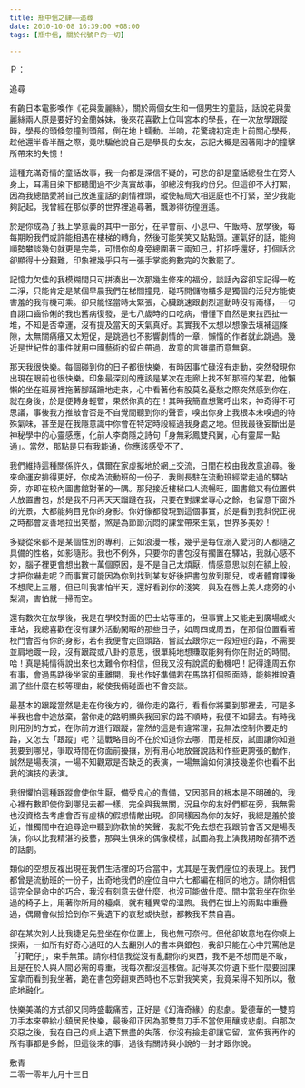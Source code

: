 ```yaml
---
title: 瓶中信之肆——追尋
date: 2010-10-08 16:39:00 +08:00
tags: [瓶中信, 關於代號Ｐ的一切]

---
```


Ｐ：  

追尋  
  
 有齣日本電影喚作《花與愛麗絲》，關於兩個女生和一個男生的童話，話說花與愛麗絲兩人原是要好的金蘭姊妹，後來花喜歡上位叫宮本的學長，在一次放學跟蹤時，學長的頭倏忽撞到頭部，倒在地上蠕動。半响，花驚魂初定走上前關心學長，趁他還半昏半醒之際，竟哄騙他說自己是學長的女友，忘記大概是因著剛才的撞擊所帶來的失憶！  
  
 這種充滿奇情的童話故事，我一向都是深信不疑的，可悲的卻是童話總發生在旁人身上，耳濡目染下都聽聞過不少真實故事，卻總沒有我的份兒。但這卻不大打緊，因為我總酷愛將自己放進童話的劇情裡頭，縱使結局大相逕庭也不打緊，至少我能夠記起，我曾經在那似夢的世界裡追尋著，飄渺得彷徨逍遙。  
  
 於是你成為了我上學意義的其中一部分，在早會前、小息中、午飯時、放學後，每每期盼我們或許能相遇在樓梯的轉角，然後可能笑笑又點點頭。運氣好的話，能夠順勢攀談幾句就更是完美，可惜你的身旁總圍著三兩知己，打招呼還好，打個話岔卻顯得十分艱難，印象裡幾乎只有一張手掌能夠數完的次數罷了。  
  
 記憶力欠佳的我模糊間只可拼湊出一次那幾生修來的福份，談話內容卻忘記得一乾二淨，只能肯定是某個早晨我們在梯間撞見，碰巧開儲物櫃多是獨個的活兒方能使害羞的我有機可乘。卻只能怪當時太緊張，心臟跳速跟劇烈運動時沒有兩樣，一句自詡口齒伶俐的我也舊病復發，是七八歲時的口吃病，懵懂下自然是東拉西扯一堆，不知是否幸運，沒有提及當天的天氣真好。其實我不太想以想像去填補這條隙，太無關痛癢又太短促，是跳過也不影響劇情的一章，懶惰的作者就此跳過。幾近是世紀性的事件就用中國藝術的留白帶過，故意的言雖盡而意無窮。  
  
 那天我很快樂。每個碰到你的日子都很快樂，有時因事忙碌沒有走動，突然發現你出現在眼前也很快樂。印象最深刻的應該是某次在走廊上找不知那班的某君，他懶懶的坐在班房裡拖著腳蹣跚地走來，心中看著他有股莫名憂愁之際突然感到你在，就在身後，於是便轉身輕瞥，果然你真的在！其時我簡直想驚呼出來，神奇得不可思議，事後我方推敲會否是不自覺間聽到你的聲音，嗅出你身上我根本未嗅過的特殊氣味，甚至是在我隱意識中你會在特定時段經過我身處之地。但我最後妄斷出是神秘學中的心靈感應，化前人李商隱之詩句「身無彩鳳雙飛翼，心有靈犀一點通」。當然，那點是只有我能通，你應該感受不了。  
  
 我們維持這種關係許久，偶爾在家虛擬地於網上交流，日間在校由我故意追尋。後來命運安排得更好，你成為流動班的一份子，我則長駐在流動班經常走過的驛站旁，亦即在校內圖書館對著的一隅。那兒接近樓梯口人流暢旺，圖書館又有位置供人放置書包，於是我不用再天天蹓躂在我，只要在對課堂專心之餘，也留意下窗外的光景，大都能夠目見你的身影。你好像都發現到這個事實，於是看到我斜倪正視之時都會友善地拉出笑靨，煞是為節節沉悶的課堂帶來生氣，世界多美妙！  
  
 多疑從來都不是某個性別的專利，正如浪漫一樣，幾乎是每位溺入愛河的人都隨之具備的性格，如影隨形。我也不例外，只要你的書包沒有擱置在驛站，我就心感不妙，腦子裡更會想出數十萬個原因，是不是自己太煩厭，情感意思似刻在額上般，才把你嚇走呢？而事實可能因為你到找到某友好後把書包放到那兒，或者體育課後不想爬上三層，但已叫我害怕半天，還好看到你的淺笑，與及在唇上美人痣旁的小梨渦，害怕就一掃而空。  
  
 還有數次在放學後，我是在學校對面的巴士站等車的，但事實上又能走到廣場或火車站，我總喜歡在沒有課外活動閑暇的那些日子，如周四或周五，在那個位置看著校門會否有你的身影，若有我便會走回頭路，嘗試去跟你走一段短短的路，不需要並肩地踱一段，沒有跟蹤或八卦的意思，很單純地想賺取能夠有你在附近的時間。哈！真是純情得說出來也太難令你相信，但我又沒有說謊的動機吧！記得逢周五你有事，會過馬路後坐家的車離開，我也作好準備若在馬路打個照面時，能夠推說遺漏了些什麼在校等理由，縱使我倆碰面也不會交談。  
  
 最基本的跟蹤當然是走在你後方的，循你走的路行，看看你將要到那裡去，可是多半我也會中途放棄，當你走的路明顯與我回家的路不順時，我便不如歸去。有時我則用別的方式，在你前方進行跟蹤，當然的這是有違常理，我無法控制你要走的路，又怎去「跟蹤」呢？這戰略目的不在於知道你去哪，而是相反，試圖讓你知道我要到哪兒，爭取時間在你面前擾攘，別有用心地放聲說話和作些更誇張的動作，誠然是場表演，一場不知觀眾是否缺乏的表演，一場無論如何演技幾差你也看不出我的演技的表演。  
  
我很懼怕這種跟蹤會使你生厭，備受良心的責備，又因那目的根本是不明確的，我心裡有數即使你到哪兒去都一樣，完全與我無關，況且你的友好們都在旁，我無需也沒資格去考慮會否有虛構的假想情敵出現。卻同樣因為你的友好，我總是羞於接近，惟獨間中在追尋途中聽到你歡愉的笑聲，我就不免去想在我跟前會否又是場表演，你以比我精湛的技藝，那與生俱來的偶像模樣，試圖為我上演我期盼卻猜不透的話劇。  
  
 類似的空想反複出現在我們生活裡的巧合當中，尤其是在我們座位的表現上。我們都曾是流動班的一份子，出奇地我們的座位自中六七都編在相同的地方。請你相信這完全是命中的巧合，我沒有刻意去做什麼，也沒可能做什麼。間中當我坐在你坐過的椅子上，用著你所用的檯桌，就有種異常的溫煦。我們在世上的兩點中重疊過，偶爾會似撿拾到你不覺遺下的哀愁或快慰，都教我不禁自喜。  
  
 卻在某次別人比我捷足先登坐在你位置上，我也無可奈何。但他卻故意地在你桌上探索，一如所有好奇心過旺的人去翻別人的書本與銀包，我卻只能在心中咒罵他是「打靶仔」，束手無策。請你相信我從沒有亂翻你的東西，我不是不想而是不敢，且是在於人與人間必需的尊重，我每次都沒這樣做。記得某次你遺下些什麼要回課室拿而看到我坐著，跪在書包旁翻東西時也不忘對我笑笑，我竟呆得不知所以，徹底地融化。  
  
 快樂美滿的方式卻又同時盛載痛苦，正好是《幻海奇緣》的悲劇。愛德華的一雙剪刀手本來帶給小鎮居民快樂，最後卻正因為那雙剪刀手不當使用釀成悲劇。自那次交惡之後，我在自己的桌上遺下無盡的失落，你沒有撿走卻讓它留，宣佈我再作的所有事都是多餘，但這後來的事，過後有關詩與小說的一封才跟你說。  
  
敷青  
二零一零年九月十三日  
  
  

